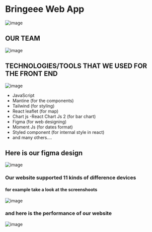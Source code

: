 # Bringeee Web App

![image](https://user-images.githubusercontent.com/97284723/168309585-b967e047-7a81-4340-b771-6561a1356cc3.png)

## OUR TEAM

![image](https://user-images.githubusercontent.com/97284723/168310038-016e11b2-5225-4b80-ac49-d611aca03c45.png)

## TECHNOLOGIES/TOOLS THAT WE USED FOR THE FRONT END

![image](https://user-images.githubusercontent.com/97284723/168311812-13f31150-a74d-45eb-ae56-289ea20577ca.png)

- JavaScript
- Mantine (for the components)
- Tailwind (for styling)
- React leaflet (for map)
- Chart js -React Chart Js 2 (for bar chart)
- Figma (for web designing)
- Moment Js (for dates format)
- Styled component (for internal style in react)
- and many others....

## Here is our figma design

![image](https://user-images.githubusercontent.com/97284723/168312643-40a8a839-a3f1-48c4-a74e-52bc5bad1b31.png)

### Our website supported 11 kinds of difference devices 
#### for example take a look at the screenshoots

![image](https://user-images.githubusercontent.com/97284723/168312974-943dac43-29ad-4866-894a-b33e0300be84.png)

### and here is the performance of our website

![image](https://user-images.githubusercontent.com/97284723/168313097-db004f78-b162-4849-be57-05eba446351c.png)


